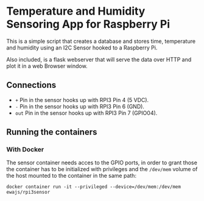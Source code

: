 # Temperature and Humidity Sensoring App for Raspberry Pi

This is a simple script that creates a database and stores time, temperature and humidity using an I2C Sensor hooked to a Raspberry Pi.

Also included, is a flask webserver that will serve the data over HTTP and plot it in a web Browser window.

## Connections
- `+` Pin in the sensor hooks up with RPI3 Pin 4 (5 VDC).
- `-` Pin in the sensor hooks up with RPI3 Pin 6 (GND).
- `out` Pin in the sensor hooks up with RPI3 Pin 7 (GPIO04).

## Running the containers
### With Docker
The sensor container needs acces to the GPIO ports, in order to grant those the container has to be initialized with privileges and the `/dev/mem` volume of the host mounted to the container in the same path:
```
docker container run -it --privileged --device=/dev/mem:/dev/mem ewajs/rpi3sensor
```